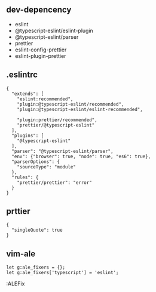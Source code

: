 ## dev-depencency
* eslint
* @typescript-eslint/eslint-plugin
* @typescript-eslint/parser
* prettier
* eslint-config-prettier
* eslint-plugin-prettier


## .eslintrc

```.eslintrc
{
  "extends": [
    "eslint:recommended",
    "plugin:@typescript-eslint/recommended",
    "plugin:@typescript-eslint/eslint-recommended",

    "plugin:prettier/recommended",
    "prettier/@typescript-eslint"
  ],
  "plugins": [
    "@typescript-eslint"
  ],
  "parser": "@typescript-eslint/parser",
  "env": {"browser": true, "node": true, "es6": true},
  "parserOptions": {
    "sourceType": "module"
  },
  "rules": {
    "prettier/prettier": "error"
  }
}
```

## prttier
```.prettierrc
{
  "singleQuote": true
}
```

## vim-ale

```vim
let g:ale_fixers = {};
let g:ale_fixers['typescript'] = 'eslint';
```

:ALEFix
